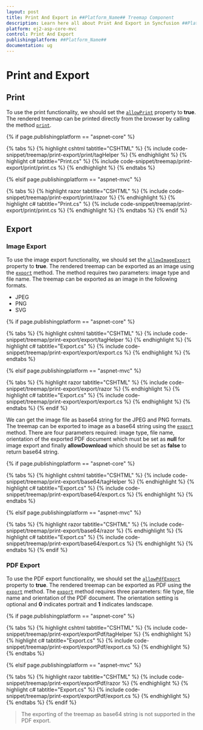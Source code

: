 ```yaml
---
layout: post
title: Print And Export in ##Platform_Name## Treemap Component
description: Learn here all about Print And Export in Syncfusion ##Platform_Name## Treemap component of Syncfusion Essential JS 2 and more.
platform: ej2-asp-core-mvc
control: Print And Export
publishingplatform: ##Platform_Name##
documentation: ug
---
```


# Print and Export

## Print

To use the print functionality, we should set the [`allowPrint`](https://ej2.syncfusion.com/documentation/api/treemap/#allowprint) property to **true**. The rendered treemap can be printed directly from the browser by calling the method [`print`](https://ej2.syncfusion.com/documentation/api/treemap/#print).

{% if page.publishingplatform == "aspnet-core" %}

{% tabs %}
{% highlight cshtml tabtitle="CSHTML" %}
{% include code-snippet/treemap/print-export/print/tagHelper %}
{% endhighlight %}
{% highlight c# tabtitle="Print.cs" %}
{% include code-snippet/treemap/print-export/print/print.cs %}
{% endhighlight %}
{% endtabs %}

{% elsif page.publishingplatform == "aspnet-mvc" %}

{% tabs %}
{% highlight razor tabtitle="CSHTML" %}
{% include code-snippet/treemap/print-export/print/razor %}
{% endhighlight %}
{% highlight c# tabtitle="Print.cs" %}
{% include code-snippet/treemap/print-export/print/print.cs %}
{% endhighlight %}
{% endtabs %}
{% endif %}



## Export

### Image Export

To use the image export functionality, we should set the [`allowImageExport`](https://ej2.syncfusion.com/documentation/api/treemap/#allowimageexport) property to **true**. The rendered treemap can be exported as an image using the [`export`](https://ej2.syncfusion.com/documentation/api/treemap/#export) method. The method requires two parameters: image type and file name. The treemap can be exported as an image in the following formats.

* JPEG
* PNG
* SVG

{% if page.publishingplatform == "aspnet-core" %}

{% tabs %}
{% highlight cshtml tabtitle="CSHTML" %}
{% include code-snippet/treemap/print-export/export/tagHelper %}
{% endhighlight %}
{% highlight c# tabtitle="Export.cs" %}
{% include code-snippet/treemap/print-export/export/export.cs %}
{% endhighlight %}
{% endtabs %}

{% elsif page.publishingplatform == "aspnet-mvc" %}

{% tabs %}
{% highlight razor tabtitle="CSHTML" %}
{% include code-snippet/treemap/print-export/export/razor %}
{% endhighlight %}
{% highlight c# tabtitle="Export.cs" %}
{% include code-snippet/treemap/print-export/export/export.cs %}
{% endhighlight %}
{% endtabs %}
{% endif %}



We can get the image file as base64 string for the JPEG and PNG formats. The treemap can be exported to image as a base64 string using the [`export`](https://ej2.syncfusion.com/documentation/api/treemap/#export) method. There are four parameters required: image type, file name, orientation of the exported PDF document which must be set as **null** for image export and finally **allowDownload** which should be set as **false** to return base64 string.

{% if page.publishingplatform == "aspnet-core" %}

{% tabs %}
{% highlight cshtml tabtitle="CSHTML" %}
{% include code-snippet/treemap/print-export/base64/tagHelper %}
{% endhighlight %}
{% highlight c# tabtitle="Export.cs" %}
{% include code-snippet/treemap/print-export/base64/export.cs %}
{% endhighlight %}
{% endtabs %}

{% elsif page.publishingplatform == "aspnet-mvc" %}

{% tabs %}
{% highlight razor tabtitle="CSHTML" %}
{% include code-snippet/treemap/print-export/base64/razor %}
{% endhighlight %}
{% highlight c# tabtitle="Export.cs" %}
{% include code-snippet/treemap/print-export/base64/export.cs %}
{% endhighlight %}
{% endtabs %}
{% endif %}



### PDF Export

To use the PDF export functionality, we should set the [`allowPdfExport`](https://ej2.syncfusion.com/documentation/api/treemap/#allowpdfexport) property to **true**. The rendered treemap can be exported as PDF using the [`export`](https://ej2.syncfusion.com/documentation/api/treemap/#export) method. The [`export`](https://ej2.syncfusion.com/documentation/api/treemap/#export) method requires three parameters: file type, file name and orientation of the PDF document. The orientation setting is optional and **0** indicates portrait and **1** indicates landscape.

{% if page.publishingplatform == "aspnet-core" %}

{% tabs %}
{% highlight cshtml tabtitle="CSHTML" %}
{% include code-snippet/treemap/print-export/exportPdf/tagHelper %}
{% endhighlight %}
{% highlight c# tabtitle="Export.cs" %}
{% include code-snippet/treemap/print-export/exportPdf/export.cs %}
{% endhighlight %}
{% endtabs %}

{% elsif page.publishingplatform == "aspnet-mvc" %}

{% tabs %}
{% highlight razor tabtitle="CSHTML" %}
{% include code-snippet/treemap/print-export/exportPdf/razor %}
{% endhighlight %}
{% highlight c# tabtitle="Export.cs" %}
{% include code-snippet/treemap/print-export/exportPdf/export.cs %}
{% endhighlight %}
{% endtabs %}
{% endif %}



>The exporting of the treemap as base64 string is not supported in the PDF export.